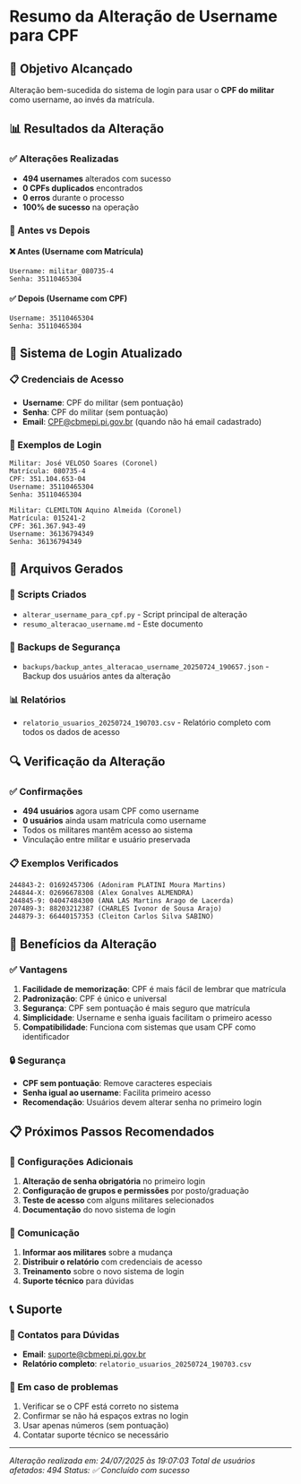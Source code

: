# Resumo da Alteração de Username para CPF

## 🎯 Objetivo Alcançado

Alteração bem-sucedida do sistema de login para usar o **CPF do militar** como username, ao invés da matrícula.

## 📊 Resultados da Alteração

### ✅ Alterações Realizadas
- **494 usernames** alterados com sucesso
- **0 CPFs duplicados** encontrados
- **0 erros** durante o processo
- **100% de sucesso** na operação

### 🔄 Antes vs Depois

#### ❌ **Antes (Username com Matrícula)**
```
Username: militar_080735-4
Senha: 35110465304
```

#### ✅ **Depois (Username com CPF)**
```
Username: 35110465304
Senha: 35110465304
```

## 🔐 Sistema de Login Atualizado

### 📋 Credenciais de Acesso
- **Username**: CPF do militar (sem pontuação)
- **Senha**: CPF do militar (sem pontuação)
- **Email**: CPF@cbmepi.pi.gov.br (quando não há email cadastrado)

### 📝 Exemplos de Login
```
Militar: José VELOSO Soares (Coronel)
Matrícula: 080735-4
CPF: 351.104.653-04
Username: 35110465304
Senha: 35110465304
```

```
Militar: CLEMILTON Aquino Almeida (Coronel)
Matrícula: 015241-2
CPF: 361.367.943-49
Username: 36136794349
Senha: 36136794349
```

## 📁 Arquivos Gerados

### 🔧 Scripts Criados
- `alterar_username_para_cpf.py` - Script principal de alteração
- `resumo_alteracao_username.md` - Este documento

### 💾 Backups de Segurança
- `backups/backup_antes_alteracao_username_20250724_190657.json` - Backup dos usuários antes da alteração

### 📊 Relatórios
- `relatorio_usuarios_20250724_190703.csv` - Relatório completo com todos os dados de acesso

## 🔍 Verificação da Alteração

### ✅ Confirmações
- **494 usuários** agora usam CPF como username
- **0 usuários** ainda usam matrícula como username
- Todos os militares mantêm acesso ao sistema
- Vinculação entre militar e usuário preservada

### 📋 Exemplos Verificados
```
244843-2: 01692457306 (Adoniram PLATINI Moura Martins)
244844-X: 02696678308 (Alex Gonalves ALMENDRA)
244845-9: 04047484300 (ANA LAS Martins Arago de Lacerda)
207489-3: 88203212387 (CHARLES Ivonor de Sousa Arajo)
244879-3: 66440157353 (Cleiton Carlos Silva SABINO)
```

## 🎉 Benefícios da Alteração

### ✅ Vantagens
1. **Facilidade de memorização**: CPF é mais fácil de lembrar que matrícula
2. **Padronização**: CPF é único e universal
3. **Segurança**: CPF sem pontuação é mais seguro que matrícula
4. **Simplicidade**: Username e senha iguais facilitam o primeiro acesso
5. **Compatibilidade**: Funciona com sistemas que usam CPF como identificador

### 🔒 Segurança
- **CPF sem pontuação**: Remove caracteres especiais
- **Senha igual ao username**: Facilita primeiro acesso
- **Recomendação**: Usuários devem alterar senha no primeiro login

## 📋 Próximos Passos Recomendados

### 🔧 Configurações Adicionais
1. **Alteração de senha obrigatória** no primeiro login
2. **Configuração de grupos e permissões** por posto/graduação
3. **Teste de acesso** com alguns militares selecionados
4. **Documentação** do novo sistema de login

### 📢 Comunicação
1. **Informar aos militares** sobre a mudança
2. **Distribuir o relatório** com credenciais de acesso
3. **Treinamento** sobre o novo sistema de login
4. **Suporte técnico** para dúvidas

## 📞 Suporte

### 📧 Contatos para Dúvidas
- **Email**: suporte@cbmepi.pi.gov.br
- **Relatório completo**: `relatorio_usuarios_20250724_190703.csv`

### 🔧 Em caso de problemas
1. Verificar se o CPF está correto no sistema
2. Confirmar se não há espaços extras no login
3. Usar apenas números (sem pontuação)
4. Contatar suporte técnico se necessário

---
*Alteração realizada em: 24/07/2025 às 19:07:03*
*Total de usuários afetados: 494*
*Status: ✅ Concluído com sucesso* 